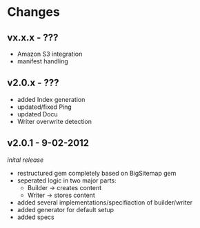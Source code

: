# Changes

## vx.x.x - ???

  * Amazon S3 integration
  * manifest handling

## v2.0.x - ???

  * added Index generation
  * updated/fixed Ping
  * updated Docu
  * Writer overwrite detection

## v2.0.1 - 9-02-2012
  _inital release_

  * restructured gem completely based on BigSitemap gem
  * seperated logic in two major parts:
    * Builder -> creates content
    * Writer -> stores content
  * added several implementations/specifiaction of builder/writer
  * added generator for default setup
  * added specs

